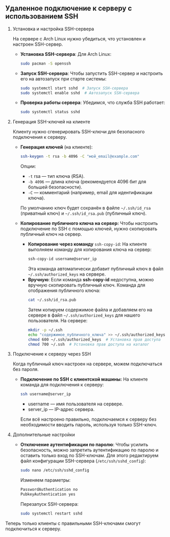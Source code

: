 ## Удаленное подключение к серверу с использованием SSH

1. Установка и настройка SSH-сервера

    На сервере с Arch Linux нужно убедиться, что установлен и настроен SSH-сервер.

    + **Установка SSH-сервера**: Для Arch Linux:

        ```bash
        sudo pacman -S openssh
        ```

    + **Запуск SSH-сервера**: Чтобы запустить SSH-сервер и настроить его на автозапуск при старте системы:

        ```bash
        sudo systemctl start sshd  # Запуск SSH-сервера
        sudo systemctl enable sshd  # Автозапуск SSH-сервера
        ```

    + **Проверка работы сервера**: Убедимся, что служба SSH работает:

        ```bash
        sudo systemctl status sshd
        ```

2. Генерация SSH-ключей на клиенте

    Клиенту нужно сгенерировать SSH-ключи для безопасного подключения к серверу.

    + **Генерация ключей** (на клиенте):

        ```bash
        ssh-keygen -t rsa -b 4096 -C "мой_email@example.com"
        ```
      Опции:
      + `-t` rsa — тип ключа (RSA).
      + `-b 4096` — длина ключа (рекомендуется 4096 бит для большей безопасности).
      + `-C` — комментарий (например, email для идентификации ключа).
    
      По умолчанию ключ будет сохранён в файле `~/.ssh/id_rsa `
    (приватный ключ) и `~/.ssh/id_rsa.pub` (публичный ключ).

    + **Копирование публичного ключа на сервер:** Чтобы настроить подключение по SSH с помощью ключей, нужно скопировать публичный ключ на сервер. 
      + **Копирование через команду** `ssh-copy-id`: На клиенте выполняем команду для копирования ключа на сервер:
        ```bash
        ssh-copy-id username@server_ip
        ```
        Эта команда автоматически добавит публичный ключ в файл `~/.ssh/authorized_keys` на сервере. 
      + **Вручную**:
      Если команда **ssh-copy-id** недоступна, можно вручную скопировать публичный ключ. Команда для отображения публичного ключа:
          ```bash
          cat ~/.ssh/id_rsa.pub
          ```
        Затем копируем содержимое файла и добавляем его на сервере в файл `~/.ssh/authorized_keys` для нашего пользователя.
        На сервере:
        ```bash
        mkdir -p ~/.ssh
        echo "содержимое_публичного_ключа" >> ~/.ssh/authorized_keys
        chmod 600 ~/.ssh/authorized_keys  # Установка прав доступа
        chmod 700 ~/.ssh  # Установка прав доступа на каталог
        ```
             
3. Подключение к серверу через SSH

    Когда публичный ключ настроен на сервере, можем подключаться без пароля.
   + **Подключение по SSH с клиентской машины:** На клиенте команда для подключения к серверу:
     ```bash
     ssh username@server_ip
     ```
     + username — имя пользователя на сервере.
     + server_ip — IP-адрес сервера.
     
     Если всё настроено правильно, подключаемся к серверу без необходимости вводить пароль, используя только SSH-ключ.

4. Дополнительные настройки
   + **Отключение аутентификации по паролю**: Чтобы усилить безопасность, можно запретить аутентификацию по паролю и оставить только вход по SSH-ключам. Для этого редактируем файл конфигурации SSH-сервера (`/etc/ssh/sshd_config`):
     ```bash
     sudo nano /etc/ssh/sshd_config
     ```
     Изменяем параметры:
     ```bash
     PasswordAuthentication no
     PubkeyAuthentication yes
     ```
     Перезапуск SSH-сервера:
     ```bash
     sudo systemctl restart sshd
     ```
     
Теперь только клиенты с правильными SSH-ключами смогут подключиться к серверу.

